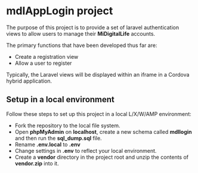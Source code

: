 # mdlAppLogin project

The purpose of this project is to provide a set of laravel authentication views to allow users to manage their **MiDigitalLife** accounts.

The primary functions that have been developed thus far are:
 - Create a registration view
 - Allow a user to register

Typically, the Laravel views will be displayed within an iframe in a Cordova hybrid application.

## Setup in a local environment
Follow these steps to set up this project in a local L/X/W/AMP environment:
 - Fork the repository to the local file system.
 - Open **phpMyAdmin** on **localhost**, create a new schema called **mdllogin** and then run the **sql_dump.sql** file.
 - Rename **.env.local** to **.env**
 - Change settings in **.env** to reflect your local environment.
 - Create a **vendor** directory in the project root and unzip the contents of **vendor.zip** into it. 
 

